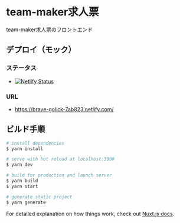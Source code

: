 # team-maker求人票

team-maker求人票のフロントエンド

## デプロイ（モック）
### ステータス
- [![Netlify Status](https://api.netlify.com/api/v1/badges/d8521463-015e-4741-87e4-8089404d3f1c/deploy-status)](https://app.netlify.com/sites/brave-golick-7ab823/deploys)

### URL
- https://brave-golick-7ab823.netlify.com/

## ビルド手順

``` bash
# install dependencies
$ yarn install

# serve with hot reload at localhost:3000
$ yarn dev

# build for production and launch server
$ yarn build
$ yarn start

# generate static project
$ yarn generate
```

For detailed explanation on how things work, check out [Nuxt.js docs](https://nuxtjs.org).
